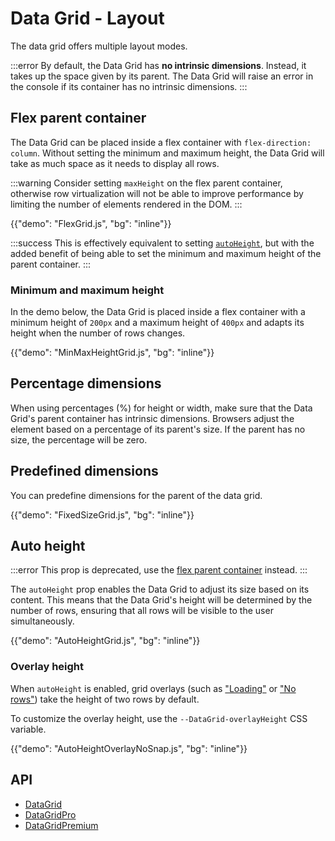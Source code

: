 # Data Grid - Layout

<p class="description">The data grid offers multiple layout modes.</p>

:::error
By default, the Data Grid has **no intrinsic dimensions**.
Instead, it takes up the space given by its parent.
The Data Grid will raise an error in the console if its container has no intrinsic dimensions.
:::

## Flex parent container

The Data Grid can be placed inside a flex container with `flex-direction: column`.
Without setting the minimum and maximum height, the Data Grid will take as much space as it needs to display all rows.

:::warning
Consider setting `maxHeight` on the flex parent container, otherwise row virtualization will not be able to improve performance by limiting the number of elements rendered in the DOM.
:::

{{"demo": "FlexGrid.js", "bg": "inline"}}

:::success
This is effectively equivalent to setting [`autoHeight`](/x/react-data-grid/layout/#auto-height), but with the added benefit of being able to set the minimum and maximum height of the parent container.
:::

### Minimum and maximum height

In the demo below, the Data Grid is placed inside a flex container with a minimum height of `200px` and a maximum height of `400px` and adapts its height when the number of rows changes.

{{"demo": "MinMaxHeightGrid.js", "bg": "inline"}}

## Percentage dimensions

When using percentages (%) for height or width, make sure that the Data Grid's parent container has intrinsic dimensions.
Browsers adjust the element based on a percentage of its parent's size.
If the parent has no size, the percentage will be zero.

## Predefined dimensions

You can predefine dimensions for the parent of the data grid.

{{"demo": "FixedSizeGrid.js", "bg": "inline"}}

## Auto height

:::error
This prop is deprecated, use the [flex parent container](/x/react-data-grid/layout/#flex-parent-container) instead.
:::

The `autoHeight` prop enables the Data Grid to adjust its size based on its content.
This means that the Data Grid's height will be determined by the number of rows, ensuring that all rows will be visible to the user simultaneously.

{{"demo": "AutoHeightGrid.js", "bg": "inline"}}

### Overlay height

When `autoHeight` is enabled, grid overlays (such as
["Loading"](/x/react-data-grid/overlays/#loading-overlay) or
["No rows"](/x/react-data-grid/overlays/#no-rows-overlay))
take the height of two rows by default.

To customize the overlay height, use the `--DataGrid-overlayHeight` CSS variable.

{{"demo": "AutoHeightOverlayNoSnap.js", "bg": "inline"}}

## API

- [DataGrid](/x/api/data-grid/data-grid/)
- [DataGridPro](/x/api/data-grid/data-grid-pro/)
- [DataGridPremium](/x/api/data-grid/data-grid-premium/)
